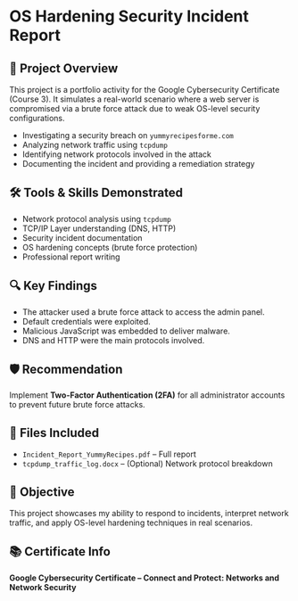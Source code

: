 <h1>OS Hardening Security Incident Report</h1>

<h2>📌 Project Overview</h2>
<p>This project is a portfolio activity for the Google Cybersecurity Certificate (Course 3). It simulates a real-world scenario where a web server is compromised via a brute force attack due to weak OS-level security configurations.</p>

<ul>
  <li>Investigating a security breach on <code>yummyrecipesforme.com</code></li>
  <li>Analyzing network traffic using <code>tcpdump</code></li>
  <li>Identifying network protocols involved in the attack</li>
  <li>Documenting the incident and providing a remediation strategy</li>
</ul>

<h2>🛠️ Tools & Skills Demonstrated</h2>
<ul>
  <li>Network protocol analysis using <code>tcpdump</code></li>
  <li>TCP/IP Layer understanding (DNS, HTTP)</li>
  <li>Security incident documentation</li>
  <li>OS hardening concepts (brute force protection)</li>
  <li>Professional report writing</li>
</ul>

<h2>🔍 Key Findings</h2>
<ul>
  <li>The attacker used a brute force attack to access the admin panel.</li>
  <li>Default credentials were exploited.</li>
  <li>Malicious JavaScript was embedded to deliver malware.</li>
  <li>DNS and HTTP were the main protocols involved.</li>
</ul>

<h2>🛡️ Recommendation</h2>
<p>Implement <strong>Two-Factor Authentication (2FA)</strong> for all administrator accounts to prevent future brute force attacks.</p>

<h2>📂 Files Included</h2>
<ul>
  <li><code>Incident_Report_YummyRecipes.pdf</code> – Full report</li>
  <li><code>tcpdump_traffic_log.docx</code> – (Optional) Network protocol breakdown</li>
</ul>

<h2>🎯 Objective</h2>
<p>This project showcases my ability to respond to incidents, interpret network traffic, and apply OS-level hardening techniques in real scenarios.</p>

<h2>📚 Certificate Info</h2>
<p><strong>Google Cybersecurity Certificate – Connect and Protect: Networks and Network Security</strong></p>
